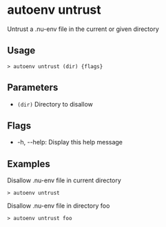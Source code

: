 # autoenv untrust
Untrust a .nu-env file in the current or given directory

## Usage
```shell
> autoenv untrust (dir) {flags} 
 ```

## Parameters
* `(dir)` Directory to disallow

## Flags
* -h, --help: Display this help message

## Examples
  Disallow .nu-env file in current directory
```shell
> autoenv untrust
 ```

  Disallow .nu-env file in directory foo
```shell
> autoenv untrust foo
 ```


